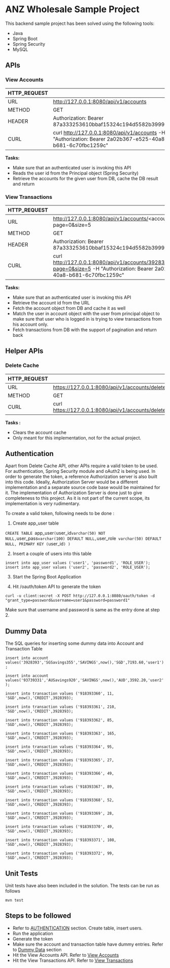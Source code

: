# ANZ Wholesale Sample Project

This backend sample project has been solved using the following tools:
- Java
- Spring Boot
- Spring Security
- MySQL

## APIs

### View Accounts

| HTTP_REQUEST | |
| --- | --- |
| URL | http://127.0.0.1:8080/api/v1/accounts |
| METHOD | GET |
| HEADER | Authorization: Bearer 87a333253610bbaf15324c194d5582b399930ea5 |
| CURL | curl http://127.0.0.1:8080/api/v1/accounts -H "Authorization: Bearer 2a02b367-e525-40a8-b681-6c70fbc1259c" |

**Tasks:**

- Make sure that an authenticated user is invoking this API
- Reads the user id from the Principal object (Spring Security)
- Retrieve the accounts for the given user from DB, cache the DB result and return

### View Transactions

| HTTP_REQUEST | |
| --- | --- |
| URL | http://127.0.0.1:8080/api/v1/accounts/<account_id>/transactions?page=0&size=5 |
| METHOD | GET |
| HEADER | Authorization: Bearer 87a333253610bbaf15324c194d5582b399930ea5 |
| CURL | curl http://127.0.0.1:8080/api/v1/accounts/3928393/transactions?page=0&size=5 -H "Authorization: Bearer 2a02b367-e525-40a8-b681-6c70fbc1259c" |


**Tasks:**

- Make sure that an authenticated user is invoking this API
- Retrieve the account id from the URL
- Fetch the account object from DB and cache it as well
- Match the user in account object with the user from principal object to make sure that user who is logged in is trying to view transactions from his account only.
- Fetch transactions from DB with the support of pagination and return back


## Helper APIs

### Delete Cache
 
| HTTP_REQUEST | |
| --- | --- |
| URL | https://127.0.0.1:8080/api/v1/accounts/deletecache |
| METHOD | GET |
| CURL | curl https://127.0.0.1:8080/api/v1/accounts/deletecache |

**Tasks :**

- Clears the account cache
- Only meant for this implementation, not for the actual project.


## Authentication

Apart from Delete Cache API, other APIs require a valid token to be used. For authentication, Spring Security module and oAuth2 is being used.
In order to generate the token, a reference Authorization server is also built into this code. Ideally, Authorization Server would be a different implementation and a separate source code base would be maintained for it. The implementation of Authorization Server is done just to give completeness to this project. As it is not part of the current scope, its implementation is very rudimentary.

To create a valid token, following needs to be done :

1. Create app_user table

`CREATE TABLE `app_user` (
  `user_id` varchar(50) NOT NULL,
  `user_pass` varchar(100) DEFAULT NULL,
  `user_role` varchar(50) DEFAULT NULL,
  PRIMARY KEY (`user_id`)
)`

2. Insert a couple of users into this table

`insert into app_user values ('user1', 'password1', 'ROLE_USER');
insert into app_user values ('user2', 'password2', 'ROLE_USER');`

3. Start the Spring Boot Application

4. Hit /oauth/token API to generate the token

`curl -u client:secret -X POST http://127.0.0.1:8080/oauth/token -d "grant_type=password&username=user1&password=password1"`

Make sure that username and password is same as the entry done at step 2.

## Dummy Data 

The SQL queries for inserting some dummy data into Account and Transaction Table

`insert into account values('3928393','SGSavings355','SAVINGS',now(),'SGD',7193.60,'user1');`

`insert into account values('93739331','AUSavings920','SAVINGS',now(),'AUD',3592.20,'user2');`

`insert into transaction values ('918393360', 11, 'SGD',now(),'CREDIT',3928393);`

`insert into transaction values ('918393361', 210, 'SGD',now(),'CREDIT',3928393);`

`insert into transaction values ('918393362', 85, 'SGD',now(),'CREDIT',3928393);`

`insert into transaction values ('918393363', 165, 'SGD',now(),'CREDIT',3928393);`

`insert into transaction values ('918393364', 95, 'SGD',now(),'CREDIT',3928393);`

`insert into transaction values ('918393365', 27, 'SGD',now(),'CREDIT',3928393);`

`insert into transaction values ('918393366', 49, 'SGD',now(),'CREDIT',3928393);`

`insert into transaction values ('918393367', 89, 'SGD',now(),'CREDIT',3928393);`

`insert into transaction values ('918393368', 52, 'SGD',now(),'CREDIT',3928393);`

`insert into transaction values ('918393369', 28, 'SGD',now(),'CREDIT',3928393);`

`insert into transaction values ('918393370', 49, 'SGD',now(),'CREDIT',3928393);`

`insert into transaction values ('918393371', 108, 'SGD',now(),'CREDIT',3928393);`

`insert into transaction values ('918393372', 99, 'SGD',now(),'CREDIT',3928393);`

## Unit Tests

Unit tests have also been included in the solution. The tests can be run as follows

`mvn test`

## Steps to be followed

- Refer to [AUTHENTICATION](#authentication) section. Create table, insert users.
- Run the application
- Generate the token
- Make sure the account and transaction table have dummy entries. Refer to [Dummy Data](#dummy-data) section
- Hit the View Accounts API. Refer to [View Accounts](#view-accounts)
- Hit the View Transactions API. Refer to [View Transactions](#view-transactions)

